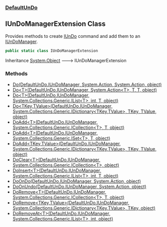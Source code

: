 ### [DefaultUnDo](./DefaultUnDo.md 'DefaultUnDo')
## IUnDoManagerExtension Class
Provides methods to create [IUnDo](./DefaultUnDo-IUnDo.md 'DefaultUnDo.IUnDo') command and add them to an [IUnDoManager](./DefaultUnDo-IUnDoManager.md 'DefaultUnDo.IUnDoManager').  
```csharp
public static class IUnDoManagerExtension
```
Inheritance [System.Object](https://docs.microsoft.com/en-us/dotnet/api/System.Object 'System.Object') &#129106; IUnDoManagerExtension  
### Methods
- [Do(DefaultUnDo.IUnDoManager, System.Action, System.Action, object)](./DefaultUnDo-IUnDoManagerExtension-Do(DefaultUnDo-IUnDoManager_System-Action_System-Action_object).md 'DefaultUnDo.IUnDoManagerExtension.Do(DefaultUnDo.IUnDoManager, System.Action, System.Action, object)')
- [Do&lt;T&gt;(DefaultUnDo.IUnDoManager, System.Action&lt;T&gt;, T, T, object)](./DefaultUnDo-IUnDoManagerExtension-Do-T-(DefaultUnDo-IUnDoManager_System-Action-T-_T_T_object).md 'DefaultUnDo.IUnDoManagerExtension.Do&lt;T&gt;(DefaultUnDo.IUnDoManager, System.Action&lt;T&gt;, T, T, object)')
- [Do&lt;T&gt;(DefaultUnDo.IUnDoManager, System.Collections.Generic.IList&lt;T&gt;, int, T, object)](./DefaultUnDo-IUnDoManagerExtension-Do-T-(DefaultUnDo-IUnDoManager_System-Collections-Generic-IList-T-_int_T_object).md 'DefaultUnDo.IUnDoManagerExtension.Do&lt;T&gt;(DefaultUnDo.IUnDoManager, System.Collections.Generic.IList&lt;T&gt;, int, T, object)')
- [Do&lt;TKey,TValue&gt;(DefaultUnDo.IUnDoManager, System.Collections.Generic.IDictionary&lt;TKey,TValue&gt;, TKey, TValue, object)](./DefaultUnDo-IUnDoManagerExtension-Do-TKey_TValue-(DefaultUnDo-IUnDoManager_System-Collections-Generic-IDictionary-TKey_TValue-_TKey_TValue_object).md 'DefaultUnDo.IUnDoManagerExtension.Do&lt;TKey,TValue&gt;(DefaultUnDo.IUnDoManager, System.Collections.Generic.IDictionary&lt;TKey,TValue&gt;, TKey, TValue, object)')
- [DoAdd&lt;T&gt;(DefaultUnDo.IUnDoManager, System.Collections.Generic.ICollection&lt;T&gt;, T, object)](./DefaultUnDo-IUnDoManagerExtension-DoAdd-T-(DefaultUnDo-IUnDoManager_System-Collections-Generic-ICollection-T-_T_object).md 'DefaultUnDo.IUnDoManagerExtension.DoAdd&lt;T&gt;(DefaultUnDo.IUnDoManager, System.Collections.Generic.ICollection&lt;T&gt;, T, object)')
- [DoAdd&lt;T&gt;(DefaultUnDo.IUnDoManager, System.Collections.Generic.ISet&lt;T&gt;, T, object)](./DefaultUnDo-IUnDoManagerExtension-DoAdd-T-(DefaultUnDo-IUnDoManager_System-Collections-Generic-ISet-T-_T_object).md 'DefaultUnDo.IUnDoManagerExtension.DoAdd&lt;T&gt;(DefaultUnDo.IUnDoManager, System.Collections.Generic.ISet&lt;T&gt;, T, object)')
- [DoAdd&lt;TKey,TValue&gt;(DefaultUnDo.IUnDoManager, System.Collections.Generic.IDictionary&lt;TKey,TValue&gt;, TKey, TValue, object)](./DefaultUnDo-IUnDoManagerExtension-DoAdd-TKey_TValue-(DefaultUnDo-IUnDoManager_System-Collections-Generic-IDictionary-TKey_TValue-_TKey_TValue_object).md 'DefaultUnDo.IUnDoManagerExtension.DoAdd&lt;TKey,TValue&gt;(DefaultUnDo.IUnDoManager, System.Collections.Generic.IDictionary&lt;TKey,TValue&gt;, TKey, TValue, object)')
- [DoClear&lt;T&gt;(DefaultUnDo.IUnDoManager, System.Collections.Generic.ICollection&lt;T&gt;, object)](./DefaultUnDo-IUnDoManagerExtension-DoClear-T-(DefaultUnDo-IUnDoManager_System-Collections-Generic-ICollection-T-_object).md 'DefaultUnDo.IUnDoManagerExtension.DoClear&lt;T&gt;(DefaultUnDo.IUnDoManager, System.Collections.Generic.ICollection&lt;T&gt;, object)')
- [DoInsert&lt;T&gt;(DefaultUnDo.IUnDoManager, System.Collections.Generic.IList&lt;T&gt;, int, T, object)](./DefaultUnDo-IUnDoManagerExtension-DoInsert-T-(DefaultUnDo-IUnDoManager_System-Collections-Generic-IList-T-_int_T_object).md 'DefaultUnDo.IUnDoManagerExtension.DoInsert&lt;T&gt;(DefaultUnDo.IUnDoManager, System.Collections.Generic.IList&lt;T&gt;, int, T, object)')
- [DoOnDo(DefaultUnDo.IUnDoManager, System.Action, object)](./DefaultUnDo-IUnDoManagerExtension-DoOnDo(DefaultUnDo-IUnDoManager_System-Action_object).md 'DefaultUnDo.IUnDoManagerExtension.DoOnDo(DefaultUnDo.IUnDoManager, System.Action, object)')
- [DoOnUndo(DefaultUnDo.IUnDoManager, System.Action, object)](./DefaultUnDo-IUnDoManagerExtension-DoOnUndo(DefaultUnDo-IUnDoManager_System-Action_object).md 'DefaultUnDo.IUnDoManagerExtension.DoOnUndo(DefaultUnDo.IUnDoManager, System.Action, object)')
- [DoRemove&lt;T&gt;(DefaultUnDo.IUnDoManager, System.Collections.Generic.ICollection&lt;T&gt;, T, object)](./DefaultUnDo-IUnDoManagerExtension-DoRemove-T-(DefaultUnDo-IUnDoManager_System-Collections-Generic-ICollection-T-_T_object).md 'DefaultUnDo.IUnDoManagerExtension.DoRemove&lt;T&gt;(DefaultUnDo.IUnDoManager, System.Collections.Generic.ICollection&lt;T&gt;, T, object)')
- [DoRemove&lt;TKey,TValue&gt;(DefaultUnDo.IUnDoManager, System.Collections.Generic.IDictionary&lt;TKey,TValue&gt;, TKey, object)](./DefaultUnDo-IUnDoManagerExtension-DoRemove-TKey_TValue-(DefaultUnDo-IUnDoManager_System-Collections-Generic-IDictionary-TKey_TValue-_TKey_object).md 'DefaultUnDo.IUnDoManagerExtension.DoRemove&lt;TKey,TValue&gt;(DefaultUnDo.IUnDoManager, System.Collections.Generic.IDictionary&lt;TKey,TValue&gt;, TKey, object)')
- [DoRemoveAt&lt;T&gt;(DefaultUnDo.IUnDoManager, System.Collections.Generic.IList&lt;T&gt;, int, object)](./DefaultUnDo-IUnDoManagerExtension-DoRemoveAt-T-(DefaultUnDo-IUnDoManager_System-Collections-Generic-IList-T-_int_object).md 'DefaultUnDo.IUnDoManagerExtension.DoRemoveAt&lt;T&gt;(DefaultUnDo.IUnDoManager, System.Collections.Generic.IList&lt;T&gt;, int, object)')
